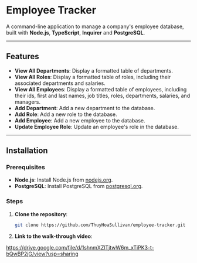 # Employee Tracker

A command-line application to manage a company's employee database, built with **Node.js**, **TypeScript**, **Inquirer** and **PostgreSQL**.

---

## Features

- **View All Departments**: Display a formatted table of departments.
- **View All Roles**: Display a formatted table of roles, including their associated departments and salaries.
- **View All Employees**: Display a formatted table of employees, including their ids, first and last names, job titles, roles, departments, salaries, and managers.
- **Add Department**: Add a new department to the database.
- **Add Role**: Add a new role to the database.
- **Add Employee**: Add a new employee to the database.
- **Update Employee Role**: Update an employee's role in the database.

---

## Installation

### Prerequisites

- **Node.js**: Install Node.js from [nodejs.org](https://nodejs.org/).
- **PostgreSQL**: Install PostgreSQL from [postgresql.org](https://www.postgresql.org/).

### Steps

1. **Clone the repository**:
   ```bash
   git clone https://github.com/ThuyHoaSullivan/employee-tracker.git

2. **Link to the walk-through video**:

https://drive.google.com/file/d/1shnmXZlTjtwW6m_xTiPK3-t-bQwBP2jG/view?usp=sharing

